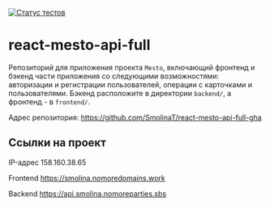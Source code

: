 [![Статус тестов](../../actions/workflows/tests.yml/badge.svg)](../../actions/workflows/tests.yml)

# react-mesto-api-full
Репозиторий для приложения проекта `Mesto`, включающий фронтенд и бэкенд части приложения со следующими возможностями: авторизации и регистрации пользователей, операции с карточками и пользователями. Бэкенд расположите в директории `backend/`, а фронтенд - в `frontend/`. 

Адрес репозитория: https://github.com/SmolinaT/react-mesto-api-full-gha

## Ссылки на проект

IP-адрес 158.160.38.65

Frontend https://smolina.nomoredomains.work

Backend https://api.smolina.nomoreparties.sbs
